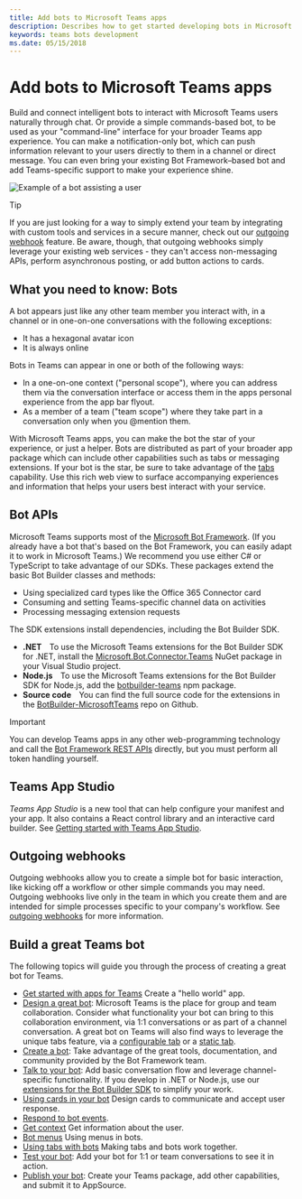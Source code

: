```yaml
---
title: Add bots to Microsoft Teams apps
description: Describes how to get started developing bots in Microsoft Teams
keywords: teams bots development
ms.date: 05/15/2018
---
```

# Add bots to Microsoft Teams apps

Build and connect intelligent bots to interact with Microsoft Teams users naturally through chat. Or provide a simple commands-based bot, to be used as your "command-line" interface for your broader Teams app experience. You can make a notification-only bot, which can push information relevant to your users directly to them in a channel or direct message. You can even bring your existing Bot Framework&ndash;based bot and add Teams-specific support to make your experience shine.

![Example of a bot assisting a user](~/assets/images/bot_example.png)

> [!TIP]
> If you are just looking for a way to simply extend your team by integrating with custom tools and services in a secure manner, check out our [outgoing webhook](~/concepts/outgoingwebhook) feature. Be aware, though, that outgoing webhooks simply leverage your existing web services - they can't access non-messaging APIs, perform asynchronous posting, or add button actions to cards.

## What you need to know: Bots

A bot appears just like any other team member you interact with, in a channel or in one-on-one conversations with the following exceptions:

- It has a hexagonal avatar icon
- It is always online

Bots in Teams can appear in one or both of the following ways:

- In a one-on-one context ("personal scope"), where you can address them via the conversation interface or access them in the apps personal experience from the app bar flyout.
- As a member of a team ("team scope") where they take part in a conversation only when you @mention them.

With Microsoft Teams apps, you can make the bot the star of your experience, or just a helper. Bots are distributed as part of your broader app package which can include other capabilities such as tabs or messaging extensions. If your bot is the star, be sure to take advantage of the [tabs](~/concepts/tabs/tabs-overview) capability. Use this rich web view to surface accompanying experiences and information that helps your users best interact with your service.

## Bot APIs

Microsoft Teams supports most of the [Microsoft Bot Framework](https://dev.botframework.com/). (If you already have a bot that's based on the Bot Framework, you can easily adapt it to work in Microsoft Teams.) We recommend you use either C# or TypeScript to take advantage of our SDKs. These packages extend the basic Bot Builder classes and methods:
<!--  -->
- Using specialized card types like the Office 365 Connector card
- Consuming and setting Teams-specific channel data on activities
- Processing messaging extension requests

The SDK extensions install dependencies, including the Bot Builder SDK.

- **.NET**&emsp;To use the Microsoft Teams extensions for the Bot Builder SDK for .NET, install the [Microsoft.Bot.Connector.Teams](https://www.nuget.org/packages/Microsoft.Bot.Connector.Teams) NuGet package in your Visual Studio project.
- **Node.js**&emsp;To use the Microsoft Teams extensions for the Bot Builder SDK for Node.js, add the [botbuilder-teams](https://www.npmjs.com/package/botbuilder-teams) npm package.
- **Source code**&emsp;You can find the full source code for the extensions in the [BotBuilder-MicrosoftTeams](https://github.com/OfficeDev/BotBuilder-MicrosoftTeams) repo on Github.

> [!IMPORTANT]
> You can develop Teams apps in any other web-programming technology and call the [Bot Framework REST APIs](https://docs.microsoft.com/en-us/bot-framework/rest-api/bot-framework-rest-overview) directly, but you must perform all token handling yourself.

## Teams App Studio

*Teams App Studio* is a new tool that can help configure your manifest and your app. It also contains a React control library and an interactive card builder.  See [Getting started with Teams App Studio](~/get-started/get-started-app-studio).

## Outgoing webhooks

Outgoing webhooks allow you to create a simple bot for basic interaction, like kicking off a workflow or other simple commands you may need. Outgoing webhooks live only in the team in which you create them and are intended for simple processes specific to your company's workflow. See [outgoing webhooks](~/concepts/outgoingwebhook) for more information.

## Build a great Teams bot

The following topics will guide you through the process of creating a great bot for Teams.

- [Get started with apps for Teams](~/get-started/get-started-nodejs) Create a "hello world" app.
- [Design a great bot](~/get-started/design#designing-a-great-bot): Microsoft Teams is the place for group and team collaboration. Consider what functionality your bot can bring to this collaboration environment, via 1:1 conversations or as part of a channel conversation. A great bot on Teams will also find ways to leverage the unique tabs feature, via a [configurable tab](~/concepts/tabs/tabs-overview) or a [static tab](~/concepts/tabs/tabs-static).
- [Create a bot](~/concepts/bots/bots-create): Take advantage of the great tools, documentation, and community provided by the Bot Framework team.
- [Talk to your bot](~/concepts/bots/bots-conversations): Add basic conversation flow and leverage channel-specific functionality. If you develop in .NET or Node.js, use our [extensions for the Bot Builder SDK](~/get-started/code#microsoft-teams-extensions-for-the-bot-builder-sdk) to simplify your work.
- [Using cards in your bot](~/concepts/bots/bots-cards) Design cards to communicate and accept user response.
- [Respond to bot events](~/concepts/bots/bots-notifications).
- [Get context](~/concepts/bots/bots-context) Get information about the user.
- [Bot menus](~/concepts/bots/bots-menus) Using menus in bots.
- [Using tabs with bots](~/concepts/bots/bots-with-tabs) Making tabs and bots work together.
- [Test your bot](~/concepts/bots/bots-test): Add your bot for 1:1 or team conversations to see it in action.
- [Publish your bot](~/publishing/apps-publish): Create your Teams package, add other capabilities, and submit it to AppSource.
